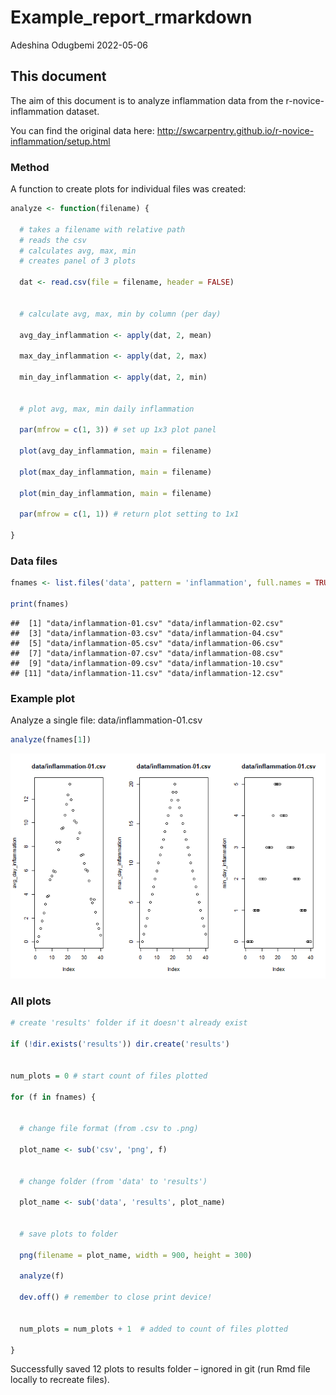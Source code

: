 Example_report_rmarkdown
================
Adeshina Odugbemi
2022-05-06

## This document

The aim of this document is to analyze inflammation data from the
r-novice-inflammation dataset.

You can find the original data here:
<http://swcarpentry.github.io/r-novice-inflammation/setup.html>

### Method

A function to create plots for individual files was created:

``` r
analyze <- function(filename) {
  
  # takes a filename with relative path
  # reads the csv
  # calculates avg, max, min
  # creates panel of 3 plots
  
  dat <- read.csv(file = filename, header = FALSE)
  
  
  # calculate avg, max, min by column (per day)
  
  avg_day_inflammation <- apply(dat, 2, mean)
  
  max_day_inflammation <- apply(dat, 2, max)
  
  min_day_inflammation <- apply(dat, 2, min)
  
  
  # plot avg, max, min daily inflammation
  
  par(mfrow = c(1, 3)) # set up 1x3 plot panel
  
  plot(avg_day_inflammation, main = filename)
  
  plot(max_day_inflammation, main = filename)
  
  plot(min_day_inflammation, main = filename)
  
  par(mfrow = c(1, 1)) # return plot setting to 1x1
  
}
```

### Data files

``` r
fnames <- list.files('data', pattern = 'inflammation', full.names = TRUE)

print(fnames)
```

    ##  [1] "data/inflammation-01.csv" "data/inflammation-02.csv"
    ##  [3] "data/inflammation-03.csv" "data/inflammation-04.csv"
    ##  [5] "data/inflammation-05.csv" "data/inflammation-06.csv"
    ##  [7] "data/inflammation-07.csv" "data/inflammation-08.csv"
    ##  [9] "data/inflammation-09.csv" "data/inflammation-10.csv"
    ## [11] "data/inflammation-11.csv" "data/inflammation-12.csv"

### Example plot

Analyze a single file: data/inflammation-01.csv

``` r
analyze(fnames[1])
```

![](README_files/figure-gfm/example-plot-1.png)<!-- -->

### All plots

``` r
# create 'results' folder if it doesn't already exist

if (!dir.exists('results')) dir.create('results')


num_plots = 0 # start count of files plotted

for (f in fnames) {
  
  
  # change file format (from .csv to .png)
  
  plot_name <- sub('csv', 'png', f)
  
  
  # change folder (from 'data' to 'results') 
  
  plot_name <- sub('data', 'results', plot_name)
  
  
  # save plots to folder
  
  png(filename = plot_name, width = 900, height = 300)
  
  analyze(f)
  
  dev.off() # remember to close print device!
  
  
  num_plots = num_plots + 1  # added to count of files plotted
  
}
```

Successfully saved 12 plots to results folder – ignored in git (run Rmd
file locally to recreate files).
